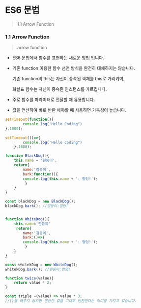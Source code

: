 # ES6 문법

> 1.1 Arrow Function



### 1.1 Arrow Function

> arrow function 

- ES6 문법에서 함수를 표현하는 새로운 방법 입니다.

- 기존 function 이용한 함수 선언 방식을 완전히 대체하지는 않습니다.

  기존 function의 this는 자신이 종속된 객체를 this로 가리키며, 

  화살표 함수는 자신이 종속된 인스턴스를 가르킵니다.

- 주로 함수를 파라미터로 전달할 때 유용합니다.

- 값을 연산하여 바로 반환 해야할 때 사용하면 가독성이 높습니다.

```javascript
setTimeout(function(){
    	console.log('Hello Coding")
},1000);
    
setTimeout(()=>{
        console.log('Hello Coding")
    },1000);
```

```javascript
function BlackDog(){
    this.name = '흰둥이';
    return{
        name:'검둥이',
    	bark:function(){
        console.log(this.name + ': 멍멍!');
		 }
    }
}

const blackDog = new BlackDog();
blackDog.bark(); //검둥이:멍멍!


function WhiteDog(){
    this.name='흰둥이'
     return{
        name:'검둥이',
    	bark:()=>{
        console.log(this.name + ': 멍멍!');
		 }
    }
}

const whitekDog = new WhiteDog();
whitekDog.bark(); //흰둥이:멍멍!
```

```javascript
function twice(value){
    return value * 2;
}

const triple =(value) => value * 3;
//{}을 해주지 않으면 연산한 값을 그대로 반환한다는 의미를 가지고 있습니다.
```






